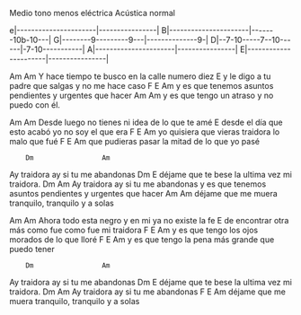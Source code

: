 Medio tono menos eléctrica
Acústica normal

e|----------------------|----------------|
B|----------------------|-------10b-10---|
G|--------9---------9---|--------------9-|
D|--7-10-----7--10------|-7-10-----------|
A|----------------------|----------------|
E|----------------------|----------------|

Am                                        Am
Y hace tiempo te busco en la calle numero diez
                                             E
y le digo a tu padre que salgas y no me hace caso
           F               E                         Am
y es que tenemos asuntos pendientes y urgentes que hacer
           Am                            Am
y es que tengo un atraso y no puedo con él.


Am                                        Am
Desde luego no tienes ni idea de lo que te amé
                                             E
desde el día que esto acabó yo no soy el que era
           F               E                 Am
yo quisiera que vieras traidora lo malo que fué
      F               E                   Am
que pudieras pasar la mitad de lo que yo pasé

        Dm                 Am
Ay traidora ay si tu me abandonas
    Dm                                   E
déjame que te bese la ultima vez mi traidora.
        Dm                 Am
Ay traidora ay si tu me abandonas
y es que tenemos asuntos pendientes y urgentes que hacer
           Am                            Am
déjame que me muera tranquilo, tranquilo y a solas

Am                                        Am
Ahora todo esta negro y en mi ya no existe la fe
                                             E
de encontrar otra más como fue como fue mi traidora
           F               E                         Am
y es que tengo los ojos morados de lo que lloré
           F               E                         Am
y es que tengo la pena más grande que puedo tener

        Dm                 Am
Ay traidora ay si tu me abandonas
    Dm                                   E
déjame que te bese la ultima vez mi traidora.
        Dm                 Am
Ay traidora ay si tu me abandonas
           F               E                  Am
déjame que me muera tranquilo, tranquilo y a solas